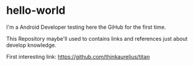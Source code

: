 # hello-world

I'm a Android Developer testing here the GiHub for the first time.

This Repository maybe'll used to contains links and references just about develop knowledge.

First interesting link: https://github.com/thinkaurelius/titan

